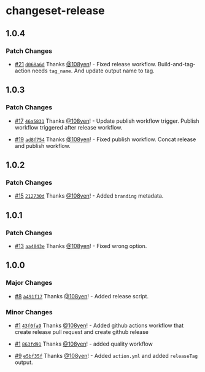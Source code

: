 # changeset-release

## 1.0.4

### Patch Changes

- [#21](https://github.com/108yen/changeset-release/pull/21) [`d068a6d`](https://github.com/108yen/changeset-release/commit/d068a6df3137f753d4f9454a5f891cea16008664) Thanks [@108yen](https://github.com/108yen)! - Fixed release workflow. Build-and-tag-action needs `tag_name`. And update output name to tag.

## 1.0.3

### Patch Changes

- [#17](https://github.com/108yen/changeset-release/pull/17) [`46a5831`](https://github.com/108yen/changeset-release/commit/46a58318baf4a2e870be038e9c70c33ee79eaae2) Thanks [@108yen](https://github.com/108yen)! - Update publish workflow trigger. Publish workflow triggered after release workflow.

- [#19](https://github.com/108yen/changeset-release/pull/19) [`ad8f754`](https://github.com/108yen/changeset-release/commit/ad8f7549ffd87e23fdbbbbf1dd6b971648d19f28) Thanks [@108yen](https://github.com/108yen)! - Fixed publish workflow. Concat release and publish workflow.

## 1.0.2

### Patch Changes

- [#15](https://github.com/108yen/changeset-release/pull/15) [`212730d`](https://github.com/108yen/changeset-release/commit/212730d11f1f91969c7343e20f9c79bdb8dc303b) Thanks [@108yen](https://github.com/108yen)! - Added `branding` metadata.

## 1.0.1

### Patch Changes

- [#13](https://github.com/108yen/changeset-release/pull/13) [`aa4043e`](https://github.com/108yen/changeset-release/commit/aa4043e8d1e01905746508c2a760036367543161) Thanks [@108yen](https://github.com/108yen)! - Fixed wrong option.

## 1.0.0

### Major Changes

- [#8](https://github.com/108yen/changeset-release/pull/8) [`a491f17`](https://github.com/108yen/changeset-release/commit/a491f17d82d425b39a960292728e1a5d949f9e6e) Thanks [@108yen](https://github.com/108yen)! - Added release script.

### Minor Changes

- [#1](https://github.com/108yen/changeset-release/pull/1) [`43f0fa9`](https://github.com/108yen/changeset-release/commit/43f0fa9759860921c4ccc993a98f3ba47d0f1419) Thanks [@108yen](https://github.com/108yen)! - Added github actions workflow that create release pull request and create github release

- [#1](https://github.com/108yen/changeset-release/pull/1) [`863fd91`](https://github.com/108yen/changeset-release/commit/863fd9120fb17fdb65cd126010ca2a40bd7ea73e) Thanks [@108yen](https://github.com/108yen)! - added quality workflow

- [#9](https://github.com/108yen/changeset-release/pull/9) [`e5bf35f`](https://github.com/108yen/changeset-release/commit/e5bf35f3b4fa8772456ffd59bfa4271d77ff9454) Thanks [@108yen](https://github.com/108yen)! - Added `action.yml` and added `releaseTag` output.
